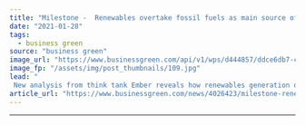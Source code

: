 ```yaml
---
title: "Milestone -  Renewables overtake fossil fuels as main source of UK power"
date: "2021-01-28"
tags: 
  - business green
source: "business green"
image_url: "https://www.businessgreen.com/api/v1/wps/d444857/ddce6db7-c461-42de-8745-35581509495a/2/edf-65581527225-185x114.jpg"
image_fp: "/assets/img/post_thumbnails/109.jpg"
lead: "
 New analysis from think tank Ember reveals how renewables generation outstripped that from gas and coal last year, as floating wind sector celebrates latest plans ..."
article_url: "https://www.businessgreen.com/news/4026423/milestone-renewables-overtake-fossil-fuels-main-source-uk-power"
---
```


---
